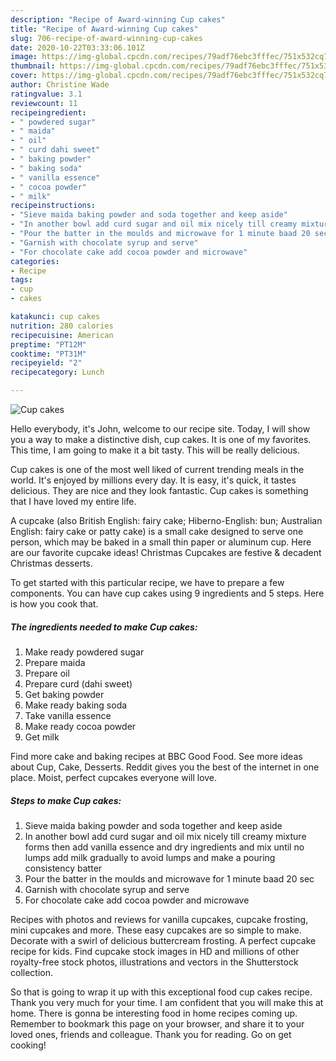 ```yaml
---
description: "Recipe of Award-winning Cup cakes"
title: "Recipe of Award-winning Cup cakes"
slug: 706-recipe-of-award-winning-cup-cakes
date: 2020-10-22T03:33:06.101Z
image: https://img-global.cpcdn.com/recipes/79adf76ebc3fffec/751x532cq70/cup-cakes-recipe-main-photo.jpg
thumbnail: https://img-global.cpcdn.com/recipes/79adf76ebc3fffec/751x532cq70/cup-cakes-recipe-main-photo.jpg
cover: https://img-global.cpcdn.com/recipes/79adf76ebc3fffec/751x532cq70/cup-cakes-recipe-main-photo.jpg
author: Christine Wade
ratingvalue: 3.1
reviewcount: 11
recipeingredient:
- " powdered sugar"
- " maida"
- " oil"
- " curd dahi sweet"
- " baking powder"
- " baking soda"
- " vanilla essence"
- " cocoa powder"
- " milk"
recipeinstructions:
- "Sieve maida baking powder and soda together and keep aside"
- "In another bowl add curd sugar and oil mix nicely till creamy mixture forms then add vanilla essence and dry ingredients and mix until no lumps add milk gradually to avoid lumps and make a pouring consistency batter"
- "Pour the batter in the moulds and microwave for 1 minute baad 20 sec"
- "Garnish with chocolate syrup and serve"
- "For chocolate cake add cocoa powder and microwave"
categories:
- Recipe
tags:
- cup
- cakes

katakunci: cup cakes 
nutrition: 280 calories
recipecuisine: American
preptime: "PT12M"
cooktime: "PT31M"
recipeyield: "2"
recipecategory: Lunch

---
```



![Cup cakes](https://img-global.cpcdn.com/recipes/79adf76ebc3fffec/751x532cq70/cup-cakes-recipe-main-photo.jpg)

Hello everybody, it's John, welcome to our recipe site. Today, I will show you a way to make a distinctive dish, cup cakes. It is one of my favorites. This time, I am going to make it a bit tasty. This will be really delicious.

Cup cakes is one of the most well liked of current trending meals in the world. It's enjoyed by millions every day. It is easy, it's quick, it tastes delicious. They are nice and they look fantastic. Cup cakes is something that I have loved my entire life.

A cupcake (also British English: fairy cake; Hiberno-English: bun; Australian English: fairy cake or patty cake) is a small cake designed to serve one person, which may be baked in a small thin paper or aluminum cup. Here are our favorite cupcake ideas! Christmas Cupcakes are festive &amp; decadent Christmas desserts.


To get started with this particular recipe, we have to prepare a few components. You can have cup cakes using 9 ingredients and 5 steps. Here is how you cook that.

<!--inarticleads1-->

##### The ingredients needed to make Cup cakes:

1. Make ready  powdered sugar
1. Prepare  maida
1. Prepare  oil
1. Prepare  curd (dahi sweet)
1. Get  baking powder
1. Make ready  baking soda
1. Take  vanilla essence
1. Make ready  cocoa powder
1. Get  milk


Find more cake and baking recipes at BBC Good Food. See more ideas about Cup, Cake, Desserts. Reddit gives you the best of the internet in one place. Moist, perfect cupcakes everyone will love. 

<!--inarticleads2-->

##### Steps to make Cup cakes:

1. Sieve maida baking powder and soda together and keep aside
1. In another bowl add curd sugar and oil mix nicely till creamy mixture forms then add vanilla essence and dry ingredients and mix until no lumps add milk gradually to avoid lumps and make a pouring consistency batter
1. Pour the batter in the moulds and microwave for 1 minute baad 20 sec
1. Garnish with chocolate syrup and serve
1. For chocolate cake add cocoa powder and microwave


Recipes with photos and reviews for vanilla cupcakes, cupcake frosting, mini cupcakes and more. These easy cupcakes are so simple to make. Decorate with a swirl of delicious buttercream frosting. A perfect cupcake recipe for kids. Find cupcake stock images in HD and millions of other royalty-free stock photos, illustrations and vectors in the Shutterstock collection. 

So that is going to wrap it up with this exceptional food cup cakes recipe. Thank you very much for your time. I am confident that you will make this at home. There is gonna be interesting food in home recipes coming up. Remember to bookmark this page on your browser, and share it to your loved ones, friends and colleague. Thank you for reading. Go on get cooking!
